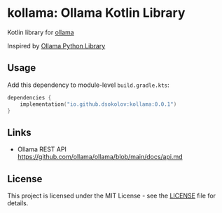 # kollama: Ollama Kotlin Library

Kotlin library for [ollama](https://ollama.com/)

Inspired by [Ollama Python Library](https://github.com/ollama/ollama-python)

## Usage

Add this dependency to module-level `build.gradle.kts`:

```kotlin
dependencies {
    implementation("io.github.dsokolov:kollama:0.0.1")
}
```

## Links

* Ollama REST API https://github.com/ollama/ollama/blob/main/docs/api.md


## License

This project is licensed under the MIT License - see the [LICENSE](LICENSE) file for details.
